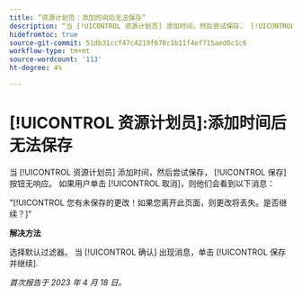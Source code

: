```yaml
---
title: “资源计划员：添加时间后无法保存”
description: “当 [!UICONTROL 资源计划员] 添加时间，然后尝试保存， [!UICONTROL 保存] 按钮无响应。 如果用户单击 [!UICONTROL 取消]，则用户会看到有关未保存更改的消息。”
hidefromtoc: true
source-git-commit: 51db31ccf47c4219f678c1b11f4ef715aed0c1c6
workflow-type: tm+mt
source-wordcount: '113'
ht-degree: 4%

---
```



# [!UICONTROL 资源计划员]:添加时间后无法保存

当 [!UICONTROL 资源计划员] 添加时间，然后尝试保存， [!UICONTROL 保存] 按钮无响应。 如果用户单击 [!UICONTROL 取消]，则他们会看到以下消息：

&quot;[!UICONTROL 您有未保存的更改！如果您离开此页面，则更改将丢失。是否继续？]&quot;

**解决方法**

选择默认过滤器。 当 [!UICONTROL 确认] 出现消息，单击 [!UICONTROL 保存并继续].

_首次报告于 2023 年 4 月 18 日。_

